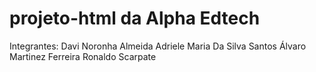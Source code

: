 # projeto-html da Alpha Edtech
Integrantes:
Davi Noronha Almeida
Adriele Maria Da Silva Santos
Álvaro Martinez Ferreira
Ronaldo Scarpate